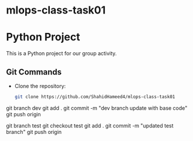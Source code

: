 # mlops-class-task01

# Python Project

This is a Python project for our group activity.

## Git Commands

- Clone the repository:
  ```bash
  git clone https://github.com/ShahidHameed4/mlops-class-task01

git branch dev
git add .
git commit -m "dev branch update with base code"
git push origin

git branch test
git checkout test
git add .
git commit -m "updated test branch"
git push origin